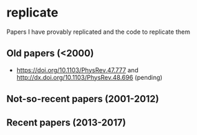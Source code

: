 # replicate
Papers I have provably replicated and the code to replicate them

## Old papers (\<2000)
- https://doi.org/10.1103/PhysRev.47.777 and http://dx.doi.org/10.1103/PhysRev.48.696 (pending)

## Not-so-recent papers (2001-2012)

## Recent papers (2013-2017)
